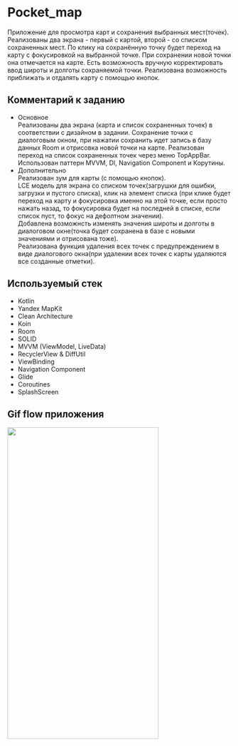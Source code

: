 # Pocket_map

Приложение для просмотра карт и сохранения выбранных мест(точек). Реализованы два экрана - первый с картой, второй - со списком сохраненных мест.
По клику на сохранённую точку будет переход на карту с фокусировкой на выбранной точке.
При сохранении новой точки она отмечается на карте. Есть возможность вручную корректировать ввод широты и долготы сохраняемой точки.
Реализована возможность приближать и отдалять карту с помощью кнопок.

## Комментарий к заданию
+ Основное<br>
Реализованы два экрана (карта и список сохраненных точек) в соответствии с дизайном в задании. Сохранение точки с диалоговым окном, при нажатии сохранить идет запись в базу данных Room
и отрисовка новой точки на карте. Реализован переход на список сохраненных точек через меню TopAppBar. Использован паттерн MVVM, DI, Navigation Component и Корутины.
+ Дополнительно<br>
Реализован зум для карты (с помощью кнопок).<br>
LCE модель для экрана со списком точек(загрушки для ошибки, загрузки и пустого списка), клик на элемент списка (при клике будет переход
на карту и фокусировка именно на этой точке, если просто нажать назад, то фокусировка будет на последней в списке, если список пуст, то фокус на дефолтном значении).<br>
Добавлена возможнсть изменять значения широты и долготы в диалоговом окне(точка будет сохранена в базе с новыми значениями и отрисована тоже).<br>
Реализована функция удаления всех точек с предупреждением в виде диалогового окна(при удалении всех точек с карты удаляются все созданные отметки).

## Используемый стек

+ Kotlin
+ Yandex MapKit
+ Clean Architecture
+ Koin
+ Room
+ SOLID
+ MVVM (ViewModel, LiveData)  
+ RecyclerView & DiffUtil  
+ ViewBinding  
+ Navigation Component  
+ Glide
+ Coroutines
+ SplashScreen
  

## Gif flow приложения

<img src="https://github.com/alexxk2/Pocket_map/blob/master/app/src/main/res/drawable/flow.gif" width="340" height="699" />  <br>
